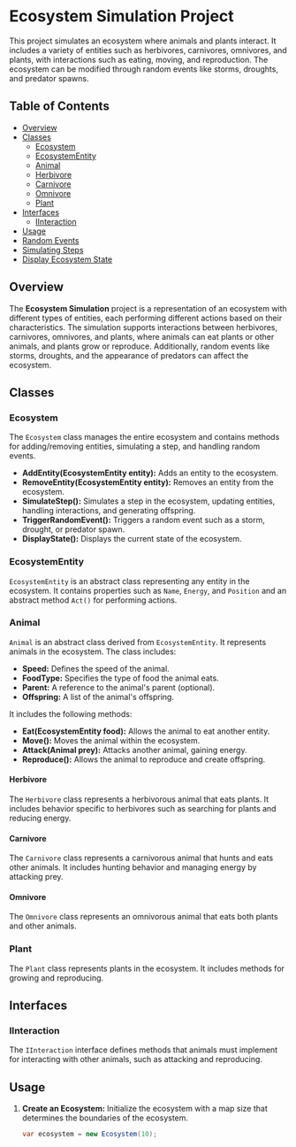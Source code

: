 # Ecosystem Simulation Project

This project simulates an ecosystem where animals and plants interact. It includes a variety of entities such as herbivores, carnivores, omnivores, and plants, with interactions such as eating, moving, and reproduction. The ecosystem can be modified through random events like storms, droughts, and predator spawns.

## Table of Contents

- [Overview](#overview)
- [Classes](#classes)
  - [Ecosystem](#ecosystem)
  - [EcosystemEntity](#ecosystementity)
  - [Animal](#animal)
  - [Herbivore](#herbivore)
  - [Carnivore](#carnivore)
  - [Omnivore](#omnivore)
  - [Plant](#plant)
- [Interfaces](#interfaces)
  - [IInteraction](#iinteraction)
- [Usage](#usage)
- [Random Events](#random-events)
- [Simulating Steps](#simulating-steps)
- [Display Ecosystem State](#display-ecosystem-state)

## Overview

The **Ecosystem Simulation** project is a representation of an ecosystem with different types of entities, each performing different actions based on their characteristics. The simulation supports interactions between herbivores, carnivores, omnivores, and plants, where animals can eat plants or other animals, and plants grow or reproduce. Additionally, random events like storms, droughts, and the appearance of predators can affect the ecosystem.

## Classes

### Ecosystem

The `Ecosystem` class manages the entire ecosystem and contains methods for adding/removing entities, simulating a step, and handling random events.

- **AddEntity(EcosystemEntity entity):** Adds an entity to the ecosystem.
- **RemoveEntity(EcosystemEntity entity):** Removes an entity from the ecosystem.
- **SimulateStep():** Simulates a step in the ecosystem, updating entities, handling interactions, and generating offspring.
- **TriggerRandomEvent():** Triggers a random event such as a storm, drought, or predator spawn.
- **DisplayState():** Displays the current state of the ecosystem.

### EcosystemEntity

`EcosystemEntity` is an abstract class representing any entity in the ecosystem. It contains properties such as `Name`, `Energy`, and `Position` and an abstract method `Act()` for performing actions.

### Animal

`Animal` is an abstract class derived from `EcosystemEntity`. It represents animals in the ecosystem. The class includes:

- **Speed:** Defines the speed of the animal.
- **FoodType:** Specifies the type of food the animal eats.
- **Parent:** A reference to the animal's parent (optional).
- **Offspring:** A list of the animal's offspring.

It includes the following methods:

- **Eat(EcosystemEntity food):** Allows the animal to eat another entity.
- **Move():** Moves the animal within the ecosystem.
- **Attack(Animal prey):** Attacks another animal, gaining energy.
- **Reproduce():** Allows the animal to reproduce and create offspring.

#### Herbivore

The `Herbivore` class represents a herbivorous animal that eats plants. It includes behavior specific to herbivores such as searching for plants and reducing energy.

#### Carnivore

The `Carnivore` class represents a carnivorous animal that hunts and eats other animals. It includes hunting behavior and managing energy by attacking prey.

#### Omnivore

The `Omnivore` class represents an omnivorous animal that eats both plants and other animals.

### Plant

The `Plant` class represents plants in the ecosystem. It includes methods for growing and reproducing.

## Interfaces

### IInteraction

The `IInteraction` interface defines methods that animals must implement for interacting with other animals, such as attacking and reproducing.

## Usage

1. **Create an Ecosystem:** Initialize the ecosystem with a map size that determines the boundaries of the ecosystem.
   
   ```csharp
   var ecosystem = new Ecosystem(10);
